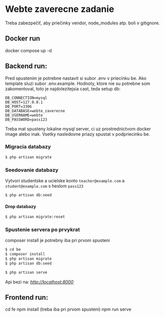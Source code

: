 # Webte zaverecne zadanie

Treba zabezpečiť, aby priečinky vendor, node_modules atp. boli v gitignore.

## Docker run
docker compose up -d

## Backend run:
Pred spustenim je potrebne nastavit si subor .env v priecinku be. Ako template sluzi subor .env.example. Hodnoty,
ktore nie su potrebne som zakomentoval, toto je najdolezitejsia cast, teda setup db:
```
DB_CONNECTION=mysql
DB_HOST=127.0.0.1
DB_PORT=3306
DB_DATABASE=webte_zaverecne
DB_USERNAME=webte
DB_PASSWORD=pass123
```

Treba mat spusteny lokalne mysql server, ci uz prostrednictvom docker image alebo inak.
Vsetky nasledovne priazy spustat v podpriecinku be.
### Migracia databazy
```bash
$ php artisan migrate
```
### Seedovanie databazy
Vytvori studentske a ucielske konto `teacher@example.com` a `student@example.com` s heslom `pass123`

```bash
$ php artisan db:seed
```
#### Drop databazy
```bash
$ php artisan migrate:reset
```


### Spustenie servera po prvykrat
composer install je potrebny iba pri prvom spusteni
```bash
$ cd be
$ composer install 
$ php artisan migrate
$ php artisan db:seed
```
```bash
$ php artisan serve
```
Api bezi na: _[http://localhost:8000](http://localhost:8000)_

## Frontend run: 
cd fe
npm install (treba iba pri prvom spusteni)
npm run serve